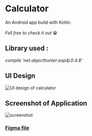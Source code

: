 # Calculator
An Android app build with Kotlin.
</br>
</br>
*Fell free to check it out* 	:grin:
## Library used : 
*compile 'net.objecthunter:exp4j:0.4.8'*
## UI Design
![UI design of calculator](https://github.com/itexpert2572000/Calculator/blob/master/screen%20shots/calculator%20ui.png)
## Screenshot of Application
![screenshot](https://github.com/itexpert2572000/Calculator/blob/master/screen%20shots/Screenshot_20200604_172820_com.akhiltj.calculator.jpg)
### [Figma file](https://www.figma.com/file/hpxetp2ePh1LMQQTEccVtS/Calculator?node-id=1%3A2)
